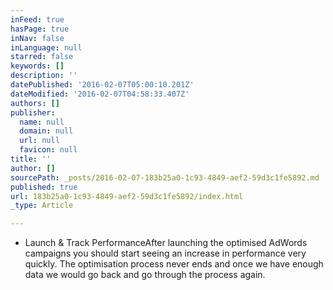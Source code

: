 ```yaml
---
inFeed: true
hasPage: true
inNav: false
inLanguage: null
starred: false
keywords: []
description: ''
datePublished: '2016-02-07T05:00:10.201Z'
dateModified: '2016-02-07T04:58:33.407Z'
authors: []
publisher:
  name: null
  domain: null
  url: null
  favicon: null
title: ''
author: []
sourcePath: _posts/2016-02-07-183b25a0-1c93-4849-aef2-59d3c1fe5892.md
published: true
url: 183b25a0-1c93-4849-aef2-59d3c1fe5892/index.html
_type: Article

---
```

* Launch & Track PerformanceAfter launching the optimised AdWords campaigns you should start seeing an increase in performance very quickly. The optimisation process never ends and once we have enough data we would go back and go through the process again.